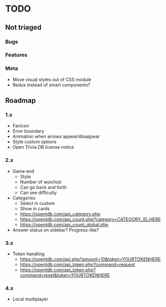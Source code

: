 # TODO

## Not triaged

### Bugs

### Features

### Meta

- Move visual styles out of CSS module
- Redux instead of smart components?

## Roadmap

### 1.x

- Favicon
- Error boundary
- Animation when arrows appear/disappear
- Style custom options
- Open Trivia DB license notice

### 2.x

- Game end
  - Style
  - Number of won/lost
  - Can go back and forth
  - Can see difficulty
- Categories
  - Select in custom
  - Show in cards
  - https://opentdb.com/api_category.php
  - https://opentdb.com/api_count.php?category=CATEGORY_ID_HERE
  - https://opentdb.com/api_count_global.php
- Answer status on sidebar? Progress-like?

### 3.x

- Token handling
  - https://opentdb.com/api.php?amount=10&token=YOURTOKENHERE
  - https://opentdb.com/api_token.php?command=request
  - https://opentdb.com/api_token.php?command=reset&token=YOURTOKENHERE

### 4.x

- Local multiplayer
